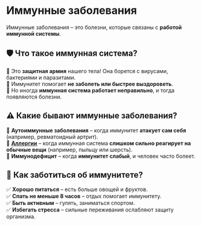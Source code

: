# Иммунные заболевания  

Иммунные заболевания – это болезни, которые связаны с **работой иммунной системы**.  

## 🛡 Что такое иммунная система?  
🔹 Это **защитная армия** нашего тела! Она борется с вирусами, бактериями и паразитами.  
🔹 Иммунитет помогает **не заболеть или быстрее выздороветь**.  
🔹 Но иногда **иммунная система работает неправильно**, и тогда появляются болезни.  

## ⚠️ Какие бывают иммунные заболевания?  
🔹 **Аутоиммунные заболевания** – когда иммунитет **атакует сам себя** (например, ревматоидный артрит).  
🔹 **[Аллергии](allergies.md)** – когда иммунная система **слишком сильно реагирует на обычные вещи** (например, пыльцу или шерсть).  
🔹 **Иммунодефицит** – когда **иммунитет слабый**, и человек часто болеет.  

## 💊 Как заботиться об иммунитете?  
✅ **Хорошо питаться** – есть больше овощей и фруктов.  
✅ **Спать не меньше 8 часов** – отдых помогает иммунитету.  
✅ **Быть активным** – гулять, заниматься спортом.  
✅ **Избегать стресса** – сильные переживания ослабляют защиту организма.  

